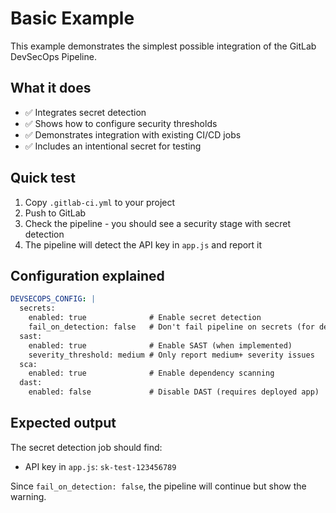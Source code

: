 # Basic Example

This example demonstrates the simplest possible integration of the GitLab DevSecOps Pipeline.

## What it does

- ✅ Integrates secret detection
- ✅ Shows how to configure security thresholds
- ✅ Demonstrates integration with existing CI/CD jobs
- ✅ Includes an intentional secret for testing

## Quick test

1. Copy `.gitlab-ci.yml` to your project
2. Push to GitLab
3. Check the pipeline - you should see a security stage with secret detection
4. The pipeline will detect the API key in `app.js` and report it

## Configuration explained

```yaml
DEVSECOPS_CONFIG: |
  secrets:
    enabled: true              # Enable secret detection
    fail_on_detection: false   # Don't fail pipeline on secrets (for demo)
  sast:
    enabled: true              # Enable SAST (when implemented)
    severity_threshold: medium # Only report medium+ severity issues
  sca:
    enabled: true              # Enable dependency scanning
  dast:
    enabled: false             # Disable DAST (requires deployed app)
```

## Expected output

The secret detection job should find:
- API key in `app.js`: `sk-test-123456789`

Since `fail_on_detection: false`, the pipeline will continue but show the warning.

